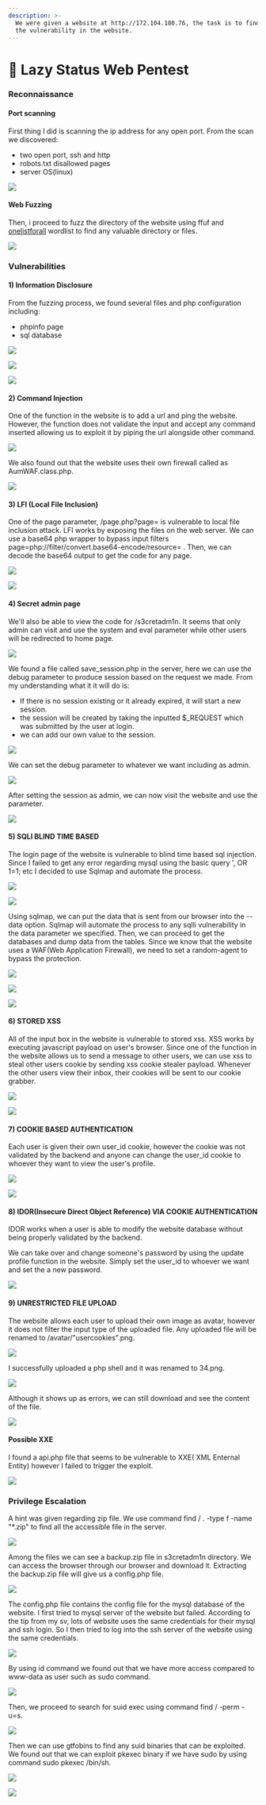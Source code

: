 ```yaml
---
description: >-
  We were given a website at http://172.104.180.76, the task is to find out all
  the vulnerability in the website.
---
```


# 🐣 Lazy Status Web Pentest

### **Reconnaissance**

#### **Port scanning**

First thing I did is scanning the ip address for any open port. From the scan we discovered:

* two open port, ssh and http
* robots.txt disallowed pages
* server OS(linux)

![](<.gitbook/assets/image (156).png>)

#### Web Fuzzing

Then, i proceed to fuzz the directory of the website using ffuf and [onelistforall](https://github.com/six2dez/OneListForAll) wordlist to find any valuable directory or files.

![](<.gitbook/assets/image (55).png>)

### Vulnerabilities

#### 1) Information Disclosure

From the fuzzing process, we found several files and php configuration including:

* phpinfo page
* sql database&#x20;

![](<.gitbook/assets/image (18) (1).png>)

![](<.gitbook/assets/image (281).png>)

![](<.gitbook/assets/image (269).png>)

#### 2) Command Injection

One of the function in the website is to add a url and ping the website. However, the function does not validate the input and accept any command inserted allowing us to exploit it by piping the url alongside other command.

![](<.gitbook/assets/image (181).png>)

We also found out that the website uses their own firewall called as AumWAF.class.php.

![](<.gitbook/assets/image (171).png>)

#### 3) LFI (Local File Inclusion)

One of the page parameter,  /page.php?page= is vulnerable to local file inclusion attack. LFI works by exposing the files on the web server. We can use a base64 php wrapper to bypass input filters page=php://filter/convert.base64-encode/resource= . Then, we can decode the base64 output to get the code for any page.

![](<.gitbook/assets/image (174).png>)

![](<.gitbook/assets/image (16) (1).png>)

#### 4) Secret admin page

We'll also be able to view the code for /s3cretadm1n. It seems that only admin can visit and use the system and eval parameter while other users will be redirected to home page.

![](<.gitbook/assets/image (130).png>)

We found a file called save\_session.php in the server, here we can use the debug parameter to produce session based on the request we made. From my understanding what it it will do is:

* If there is no session existing or it already expired, it will start a new session.
* the session will be created by taking the inputted $\_REQUEST which was submitted by the user at login.
* we can add our own value to the session.



![](<.gitbook/assets/image (215).png>)

We can set the debug parameter to whatever we want including as admin.&#x20;

![](<.gitbook/assets/image (101).png>)

After setting the session as admin, we can now visit the website and use the parameter.

![](<.gitbook/assets/image (58).png>)

#### 5) SQLI BLIND TIME BASED

The login page of the website is vulnerable to blind time based sql injection. Since I failed to get any error regarding mysql using the basic query ', OR 1=1; etc I decided to use Sqlmap and automate the process.

![](<.gitbook/assets/image (139).png>)

![](<.gitbook/assets/image (155).png>)

Using sqlmap, we can put the data that is sent from our browser into the --data option. Sqlmap will automate the process to any sqlli vulnerability in the data parameter we specified. Then, we can proceed to get the databases and dump data from the tables.  Since we know that the website uses a WAF(Web Application Firewall), we need to set a random-agent to bypass the protection.

![](<.gitbook/assets/image (120).png>)

![](<.gitbook/assets/image (86).png>)

![](<.gitbook/assets/image (105).png>)

#### 6) STORED XSS

All of the input box in the website is vulnerable to stored xss. XSS works by executing javascript payload on user's browser. Since one of the function in the website allows us to send a message to other users, we can use xss to steal other users cookie by sending xss cookie stealer payload. Whenever the other users view their inbox, their cookies will be sent to our cookie grabber.

![](<.gitbook/assets/image (230).png>)

![](<.gitbook/assets/image (244).png>)

#### 7) COOKIE BASED AUTHENTICATION

Each user is given their own user\_id cookie, however the cookie was not validated by the backend and anyone can change the user\_id cookie to whoever they want to view the user's profile.

![](<.gitbook/assets/image (118).png>)

![](<.gitbook/assets/image (64).png>)

#### 8) IDOR(Insecure Direct Object Reference) VIA COOKIE AUTHENTICATION

IDOR works when a user is able to modify the website database without being properly validated by the backend.

We can take over and change someone's password by using the update profile function in the website. Simply set the user\_id to whoever we want and set the a new password.

![](<.gitbook/assets/image (272).png>)

#### 9) UNRESTRICTED FILE UPLOAD

The website allows each user to upload their own image as avatar, however it does not filter the input type of the uploaded file. Any uploaded file will be renamed to /avatar/"usercookies".png.

![](<.gitbook/assets/image (186).png>)

&#x20;I successfully uploaded a php shell and it was renamed to 34.png.&#x20;

![](<.gitbook/assets/image (100).png>)

Although it shows up as errors, we can still download and see the content of the file.

![](<.gitbook/assets/image (189).png>)

#### Possible XXE&#x20;

I found a api.php file that seems to be vulnerable to XXE( XML Enternal Entity) however I failed to trigger the exploit.

![](<.gitbook/assets/image (70).png>)



### Privilege Escalation

A hint was given regarding zip file. We use command find / . -type f -name "\*.zip" to find all the accessible file in the server.

&#x20;&#x20;

![](<.gitbook/assets/image (77).png>)

Among the files we can see a backup.zip file in s3cretadm1n directory. We can access the browser through our browser and download it. Extracting the backup.zip file will give us a config.php file.

![](<.gitbook/assets/image (179).png>)

The config.php file contains the config file for the mysql database of the website. I first tried to mysql server of the website but failed. According to the tip from my sv, lots of website uses the same credentials for their mysql and ssh login. So I then tried to log into the ssh server of the website using the same credentials.

![](<.gitbook/assets/image (111).png>)

By using id command we found out that we have more access compared to www-data as user such as sudo command.

![](<.gitbook/assets/image (133).png>)

Then, we proceed to search for suid exec using command find / -perm -u=s.

![](<.gitbook/assets/image (41).png>)

Then we can use gtfobins to find any suid binaries that can be exploited. We found out that we can exploit pkexec binary if we have sudo by using command sudo pkexec /bin/sh.

![](<.gitbook/assets/image (282).png>)

![](<.gitbook/assets/image (141).png>)
